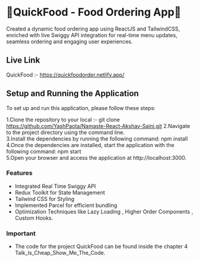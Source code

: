 # 🚀QuickFood - Food Ordering App🚀
Created a dynamic food ordering app using ReactJS and TailwindCSS, enriched with live Swiggy API integration for real-time menu updates, 
seamless ordering and engaging user experiences.

## Live Link
QuickFood :- https://quickfoodorder.netlify.app/

## Setup and Running the Application
To set up and run this application, please follow these steps:

1.Clone the repository to your local :- git clone https://github.com/YashPaota/Namaste-React-Akshay-Saini.git 
2.Navigate to the project directory using the command line.  
3.Install the dependencies by running the following command: npm install  
4.Once the dependencies are installed, start the application with the following command: npm start  
5.Open your browser and access the application at http://localhost:3000. 

### Features
* Integrated Real Time Swiggy API
* Redux Toolkit for State Management
* Tailwind CSS for Styling
* Implemented Parcel for efficient bundling
* Optimization Techniques like Lazy Loading , Higher Order Components , Custom Hooks.

### Important
* The code for the project QuickFood can be found inside the chapter 4 Talk_Is_Cheap_Show_Me_The_Code.

